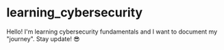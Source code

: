 # learning_cybersecurity
Hello! I'm learning cybersecurity fundamentals and I want to document my "journey".
Stay update! 😎
